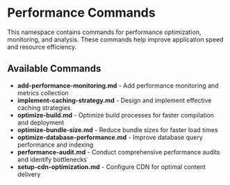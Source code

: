 # Performance Commands

This namespace contains commands for performance optimization, monitoring, and analysis. These commands help improve application speed and resource efficiency.

## Available Commands

- **add-performance-monitoring.md** - Add performance monitoring and metrics collection
- **implement-caching-strategy.md** - Design and implement effective caching strategies
- **optimize-build.md** - Optimize build processes for faster compilation and deployment
- **optimize-bundle-size.md** - Reduce bundle sizes for faster load times
- **optimize-database-performance.md** - Improve database query performance and indexing
- **performance-audit.md** - Conduct comprehensive performance audits and identify bottlenecks
- **setup-cdn-optimization.md** - Configure CDN for optimal content delivery